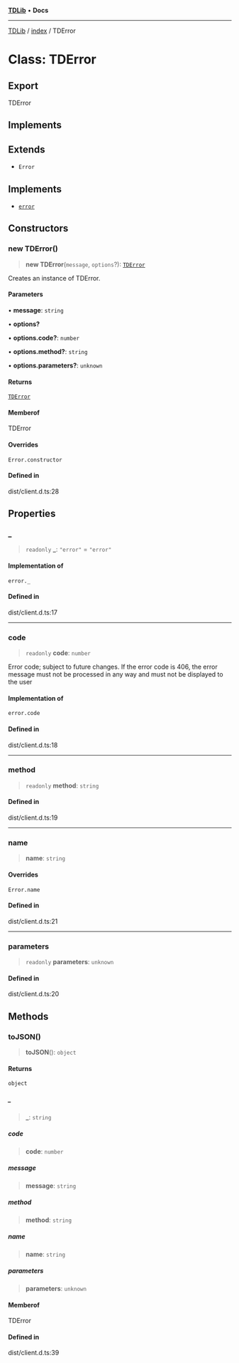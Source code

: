 [**TDLib**](../../README.md) • **Docs**

***

[TDLib](../../modules.md) / [index](../README.md) / TDError

# Class: TDError

## Export

TDError

## Implements

## Extends

- `Error`

## Implements

- [`error`](../namespaces/types/namespaces/default/type-aliases/error-1.md)

## Constructors

### new TDError()

> **new TDError**(`message`, `options`?): [`TDError`](TDError.md)

Creates an instance of TDError.

#### Parameters

• **message**: `string`

• **options?**

• **options.code?**: `number`

• **options.method?**: `string`

• **options.parameters?**: `unknown`

#### Returns

[`TDError`](TDError.md)

#### Memberof

TDError

#### Overrides

`Error.constructor`

#### Defined in

dist/client.d.ts:28

## Properties

### \_

> `readonly` **\_**: `"error"` = `"error"`

#### Implementation of

`error._`

#### Defined in

dist/client.d.ts:17

***

### code

> `readonly` **code**: `number`

Error code; subject to future changes. If the error code is 406, the error message must not be processed in any way and must not be displayed to the user

#### Implementation of

`error.code`

#### Defined in

dist/client.d.ts:18

***

### method

> `readonly` **method**: `string`

#### Defined in

dist/client.d.ts:19

***

### name

> **name**: `string`

#### Overrides

`Error.name`

#### Defined in

dist/client.d.ts:21

***

### parameters

> `readonly` **parameters**: `unknown`

#### Defined in

dist/client.d.ts:20

## Methods

### toJSON()

> **toJSON**(): `object`

#### Returns

`object`

##### \_

> **\_**: `string`

##### code

> **code**: `number`

##### message

> **message**: `string`

##### method

> **method**: `string`

##### name

> **name**: `string`

##### parameters

> **parameters**: `unknown`

#### Memberof

TDError

#### Defined in

dist/client.d.ts:39
